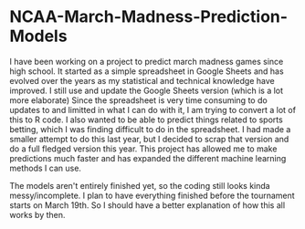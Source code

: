 # NCAA-March-Madness-Prediction-Models

I have been working on a project to predict march madness games since high school. It started as a simple spreadsheet in Google Sheets and has evolved over the years as my statistical and technical knowledge have improved. I still use and update the Google Sheets version (which is a lot more elaborate)
Since the spreadsheet is very time consuming to do updates to and limitted in what I can do with it, I am trying to convert a lot of this to R code. I also wanted to be able to predict things related to sports betting, which I was finding difficult to do in the spreadsheet. I had made a smaller attempt to do this last year, but I decided to scrap that version and do a full fledged version this year. 
This project has allowed me to make predictions much faster and has expanded the different machine learning methods I can use.

The models aren't entirely finished yet, so the coding still looks kinda messy/incomplete. I plan to have everything finished before the tournament starts on March 19th. So I should have a better explanation of how this all works by then.
